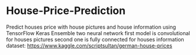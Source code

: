# House-Price-Prediction
Predict houses price with house pictures and house information using TensorFlow Keras
Ensemble two neural network 
first model is convolutional for houses pictures
second one is fully connected for houses information
dataset: https://www.kaggle.com/scriptsultan/german-house-prices
